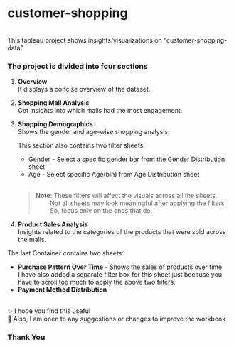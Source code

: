 # customer-shopping
<br>
This tableau project shows insights/visualizations on "customer-shopping-data"
<br>

### The project is divided into four sections <br>
1. **Overview** <br>
  It displays a concise overview of the dataset. <br>

2. **Shopping Mall Analysis** <br>
  Get insights into which malls had the most engagement.

3. **Shopping Demographics** <br>
  Shows the gender and age-wise shopping analysis. <br>
  
   This section also contains two filter sheets:
   - Gender - Select a specific gender bar from the Gender Distribution sheet
   - Age - Select specific Age(bin) from Age Distribution sheet <br><br>
   > **Note**: These filters will affect the visuals across all the sheets. <br>
               &emsp;&emsp; Not all sheets may look meaningful after applying the filters. <br>
               &emsp;&emsp; So, focus only on the ones that do.

4. **Product Sales Analysis** <br>
   Insights related to the categories of the products that were sold across the malls.

The last Container contains two sheets:
- **Purchase Pattern Over Time** - Shows the sales of products over time <br>
I have also added a separate filter box for this sheet just because you have to scroll too much to apply the above two filters.
- **Payment Method Distribution**
<br>
✨ I hope you find this useful <br>
🤝 Also, I am open to any suggestions or changes to improve the workbook

### **Thank You**
